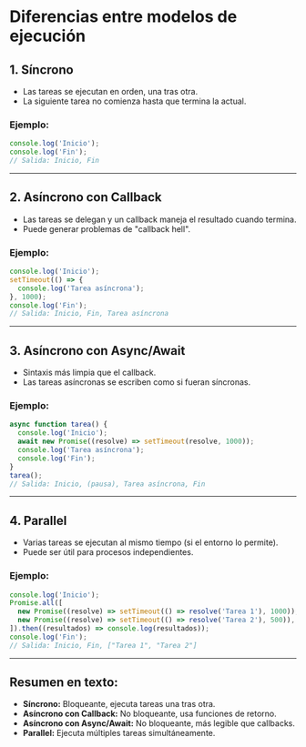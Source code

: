 # Diferencias entre modelos de ejecución

## 1. Síncrono

- Las tareas se ejecutan en orden, una tras otra.
- La siguiente tarea no comienza hasta que termina la actual.

### Ejemplo:

```javascript
console.log('Inicio');
console.log('Fin');
// Salida: Inicio, Fin
```

---

## 2. Asíncrono con Callback

- Las tareas se delegan y un callback maneja el resultado cuando termina.
- Puede generar problemas de "callback hell".

### Ejemplo:

```javascript
console.log('Inicio');
setTimeout(() => {
  console.log('Tarea asíncrona');
}, 1000);
console.log('Fin');
// Salida: Inicio, Fin, Tarea asíncrona
```

---

## 3. Asíncrono con Async/Await

- Sintaxis más limpia que el callback.
- Las tareas asíncronas se escriben como si fueran síncronas.

### Ejemplo:

```javascript
async function tarea() {
  console.log('Inicio');
  await new Promise((resolve) => setTimeout(resolve, 1000));
  console.log('Tarea asíncrona');
  console.log('Fin');
}
tarea();
// Salida: Inicio, (pausa), Tarea asíncrona, Fin
```

---

## 4. Parallel

- Varias tareas se ejecutan al mismo tiempo (si el entorno lo permite).
- Puede ser útil para procesos independientes.

### Ejemplo:

```javascript
console.log('Inicio');
Promise.all([
  new Promise((resolve) => setTimeout(() => resolve('Tarea 1'), 1000)),
  new Promise((resolve) => setTimeout(() => resolve('Tarea 2'), 500)),
]).then((resultados) => console.log(resultados));
console.log('Fin');
// Salida: Inicio, Fin, ["Tarea 1", "Tarea 2"]
```

---

## Resumen en texto:

- **Síncrono:** Bloqueante, ejecuta tareas una tras otra.
- **Asíncrono con Callback:** No bloqueante, usa funciones de retorno.
- **Asíncrono con Async/Await:** No bloqueante, más legible que callbacks.
- **Parallel:** Ejecuta múltiples tareas simultáneamente.

```

```
